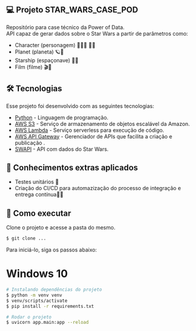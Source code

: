 ## 💻 Projeto STAR_WARS_CASE_POD

Repositório para case técnico da Power of Data.<br>
API capaz de gerar dados sobre o Star Wars a partir de parâmetros como:

- Character (personagem) 🌟👨‍🚀 👩‍🚀
- Planet (planeta) 🪐🌌
- Starship (espaçonave) 🚀🌟
- Film (filme) 🎬🌌

## 🛠️ Tecnologias

Esse projeto foi desenvolvido com as seguintes tecnologias:

- [Python](https://www.python.org/) - Linguagem de programação.
- [AWS S3](https://docs.aws.amazon.com/s3/?icmpid=docs_homepage_featuredsvcs) - Serviço de armazenamento de objetos escalável da Amazon.
- [AWS Lambda](https://docs.aws.amazon.com/lambda/?icmpid=docs_homepage_featuredsvcs) - Serviço serverless para execução de código.
- [AWS API Gateway](https://docs.aws.amazon.com/apigateway/?icmpid=docs_homepage_networking) - Gerenciador de APIs que facilita a criação e publicação .
- [SWAPI](https://swapi.dev/documentation) - API com dados do Star Wars.

## 📝 Conhecimentos extras aplicados
- Testes unitários 🧪
- Criação do CI/CD para automazização do processo de integração e entrega contínua🤖🔄

## 🚀 Como executar

Clone o projeto e acesse a pasta do mesmo.

```bash
$ git clone ...
```

Para iniciá-lo, siga os passos abaixo:

# Windows 10
```bash
# Instalando dependências do projeto
$ python -m venv venv
$ venv/scripts/activate
$ pip install -r requirements.txt

# Rodar o projeto
$ uvicorn app.main:app --reload
```
